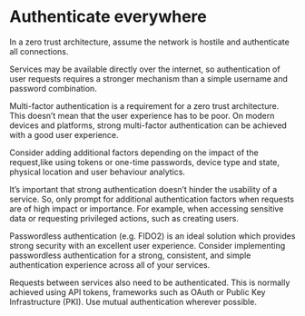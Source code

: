 # Authenticate everywhere

In a zero trust architecture, assume the network is hostile and authenticate all connections.

Services may be available directly over the internet, so authentication of user requests requires a stronger mechanism than a simple username and password combination.

Multi-factor authentication is a requirement for a zero trust architecture. This doesn’t mean that the user experience has to be poor. On modern devices and platforms, strong multi-factor authentication can be achieved with a good user experience.

Consider adding additional factors depending on the impact of the request,like using tokens or one-time passwords, device type and state, physical location and user behaviour analytics.

It’s important that strong authentication doesn’t hinder the usability of a service. So, only prompt for additional authentication factors when requests are of high impact or importance. For example, when accessing sensitive data or requesting privileged actions, such as creating users.

Passwordless authentication (e.g. FIDO2) is an ideal solution which provides strong security with an excellent user experience. Consider implementing passwordless authentication for a strong, consistent, and simple authentication experience across all of your services.

Requests between services also need to be authenticated. This is normally achieved using API tokens, frameworks such as OAuth or Public Key Infrastructure (PKI). Use mutual authentication wherever possible.
